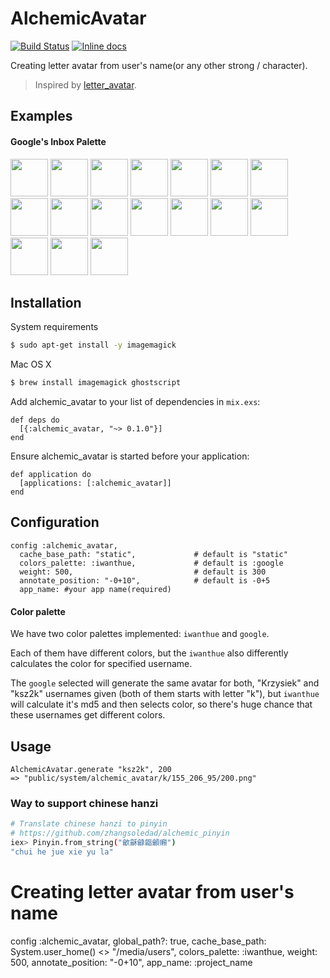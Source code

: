 # AlchemicAvatar

[![Build Status](https://travis-ci.org/zhangsoledad/alchemic_avatar.svg?branch=master)](https://travis-ci.org/zhangsoledad/alchemic_avatar?branch=master)
[![Inline docs](http://inch-ci.org/github/zhangsoledad/alchemic_avatar.svg?branch=master)](http://inch-ci.org/github/zhangsoledad/alchemic_avatar)

Creating letter avatar from user's name(or any other strong / character).
>Inspired by [letter_avatar](https://github.com/ksz2k/letter_avatar).

## Examples

#### Google's Inbox Palette

<img src="https://cloud.githubusercontent.com/assets/5518/13031513/43eefa76-d30b-11e5-8f06-85f8eb2a4fb6.png" width="60" /> <img src="https://cloud.githubusercontent.com/assets/5518/13031514/43ef6d8a-d30b-11e5-9fbc-38ae526b56b3.png" width="60" /> <img src="https://cloud.githubusercontent.com/assets/5518/13031517/43f0da12-d30b-11e5-8fef-6c7daf235a54.png" width="60" /> <img src="https://cloud.githubusercontent.com/assets/5518/13031515/43f0568c-d30b-11e5-95c5-1653361d4443.png" width="60" /> <img src="https://cloud.githubusercontent.com/assets/5518/13031512/43eebcc8-d30b-11e5-9f95-0093bfadd182.png" width="60" /> <img src="https://cloud.githubusercontent.com/assets/5518/13031516/43f0d0bc-d30b-11e5-8822-f01a6a138ff8.png" width="60" /> <img src="https://cloud.githubusercontent.com/assets/5518/13031519/44382430-d30b-11e5-96e4-bcd7ce5eb155.png" width="60" /> <img src="https://cloud.githubusercontent.com/assets/5518/13031518/44378d04-d30b-11e5-9400-55ff46b94cbe.png" width="60" /> <img src="https://cloud.githubusercontent.com/assets/5518/13031521/443a03cc-d30b-11e5-8467-9592e9dbb2ae.png" width="60" /> <img src="https://cloud.githubusercontent.com/assets/5518/13031523/443badc6-d30b-11e5-9d72-45613018cab4.png" width="60" /> <img src="https://cloud.githubusercontent.com/assets/5518/13031520/44394e14-d30b-11e5-966c-2eada89295c9.png" width="60" /> <img src="https://cloud.githubusercontent.com/assets/5518/13031522/443a71fe-d30b-11e5-88f4-37d1fd220abb.png" width="60" /> <img src="https://cloud.githubusercontent.com/assets/5518/13031525/44752b1e-d30b-11e5-8290-ed8888055e64.png" width="60" /> <img src="https://cloud.githubusercontent.com/assets/5518/13031524/4471cef6-d30b-11e5-9f4c-004f993dd27b.png" width="60" /> <img src="https://cloud.githubusercontent.com/assets/5518/13031526/4475a990-d30b-11e5-8be3-c8f4482dee03.png" width="60" /> <img src="https://cloud.githubusercontent.com/assets/5518/13031527/44772482-d30b-11e5-92f0-b9190c312d70.png" width="60" /> <img src="https://cloud.githubusercontent.com/assets/5518/13031528/447804ce-d30b-11e5-8002-9424d5474ddb.png" width="60" />

## Installation
System requirements

```bash
$ sudo apt-get install -y imagemagick
```

Mac OS X

```bash
$ brew install imagemagick ghostscript
```

Add alchemic_avatar to your list of dependencies in `mix.exs`:
```
def deps do
  [{:alchemic_avatar, "~> 0.1.0"}]
end
```

Ensure alchemic_avatar is started before your application:
```
def application do
  [applications: [:alchemic_avatar]]
end
```

## Configuration

```
config :alchemic_avatar,
  cache_base_path: "static",             # default is "static"
  colors_palette: :iwanthue,             # default is :google
  weight: 500,                           # default is 300
  annotate_position: "-0+10",            # default is -0+5
  app_name: #your app name(required)
```
#### Color palette

We have two color palettes implemented: `iwanthue` and `google`.

Each of them have different colors, but the `iwanthue` also differently calculates the color for specified username.

The `google` selected will generate the same avatar for both, "Krzysiek" and "ksz2k" usernames given (both of them starts with letter "k"), but `iwanthue` will calculate it's md5 and then selects color, so there's huge chance that these usernames get different colors.

## Usage

```
AlchemicAvatar.generate "ksz2k", 200
=> "public/system/alchemic_avatar/k/155_206_95/200.png"
```

### Way to support chinese hanzi
```bash
# Translate chinese hanzi to pinyin
# https://github.com/zhangsoledad/alchemic_pinyin
iex> Pinyin.from_string("龡龢龣龤龥癩")
"chui he jue xie yu la"
```


# Creating letter avatar from user's name
config :alchemic_avatar,
  global_path?: true,
  cache_base_path: System.user_home() <> "/media/users",
  colors_palette: :iwanthue,
  weight: 500,
  annotate_position: "-0+10",
  app_name: :project_name
  
